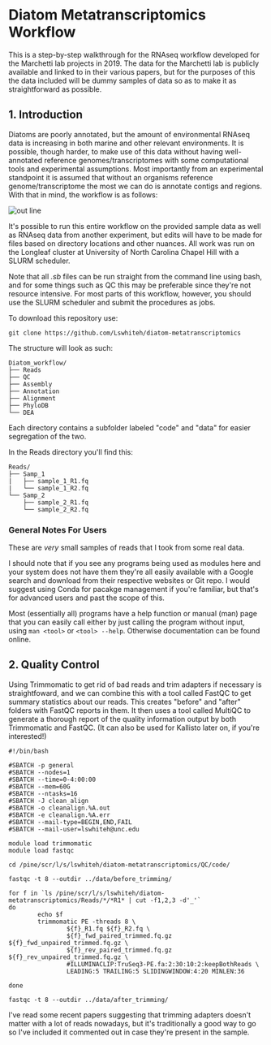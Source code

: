 # Diatom Metatranscriptomics Workflow

This is a step-by-step walkthrough for the RNAseq workflow developed for the Marchetti lab projects in 2019. The data for the Marchetti lab is publicly available and linked to in their various papers, but for the purposes of this the data included will be dummy samples of data so as to make it as straightforward as possible. 

## 1. Introduction

Diatoms are poorly annotated, but the amount of environmental RNAseq data is increasing in both marine and other relevant environments. It is possible, though harder, to make use of this data without having well-annotated reference genomes/transcriptomes with some computational tools and experimental assumptions. Most importantly from an experimental standpoint it is assumed that without an organisms reference genome/transcriptome the most we can do is annotate contigs and regions. With that in mind, the workflow is as follows:

![ out line ](/images/outline_wide.png)  


It's possible to run this entire workflow on the provided sample data as well as RNAseq data from another experiment, but edits will have to be made for files based on directory locations and other nuances. All work was run on the Longleaf cluster at University of North Carolina Chapel Hill with a SLURM scheduler.

Note that all *.sb* files can be run straight from the command line using bash, and for some things such as QC this may be preferable since they're not resource intensive. For most parts of this workflow, however, you should use the SLURM scheduler and submit the procedures as jobs.

To download this repository use:
```
git clone https://github.com/Lswhiteh/diatom-metatranscriptomics
```
The structure will look as such:
```
Diatom_workflow/
├── Reads
├── QC
├── Assembly
├── Annotation
├── Alignment
├── PhyloDB
└── DEA
```

Each directory contains a subfolder labeled "code" and "data" for easier segregation of the two. 

In the Reads directory you'll find this:

```
Reads/
├── Samp_1
|   ├── sample_1_R1.fq
|   └── sample_1_R2.fq
└── Samp_2
    ├── sample_2_R1.fq
    └── sample_2_R2.fq
```

### General Notes For Users

These are *very* small samples of reads that I took from some real data.

I should note that if you see any programs being used as modules here and your system does not have them they're all easily available with a Google search and download from their respective websites or Git repo. I would suggest using Conda for pacakge management if you're familiar, but that's for advanced users and past the scope of this.

Most (essentially all) programs have a help function or manual (man) page that you can easily call either by just calling the program without input, using `man <tool>` or `<tool> --help`. Otherwise documentation can be found online. 



## 2. Quality Control

Using Trimmomatic to get rid of bad reads and trim adapters if necessary is straightfoward, and we can combine this with a tool called FastQC to get summary statistics about our reads. This creates "before" and "after" folders with FastQC reports in them. It then uses a tool called MultiQC to generate a thorough report of the quality information output by both Trimmomatic and FastQC. (It can also be used for Kallisto later on, if you're interested!)

```
#!/bin/bash

#SBATCH -p general
#SBATCH --nodes=1
#SBATCH --time=0-4:00:00
#SBATCH --mem=60G
#SBATCH --ntasks=16
#SBATCH -J clean_align
#SBATCH -o cleanalign.%A.out
#SBATCH -e cleanalign.%A.err
#SBATCH --mail-type=BEGIN,END,FAIL
#SBATCH --mail-user=lswhiteh@unc.edu

module load trimmomatic
module load fastqc

cd /pine/scr/l/s/lswhiteh/diatom-metatranscriptomics/QC/code/

fastqc -t 8 --outdir ../data/before_trimming/

for f in `ls /pine/scr/l/s/lswhiteh/diatom-metatranscriptomics/Reads/*/*R1* | cut -f1,2,3 -d'_'`
do
        echo $f
        trimmomatic PE -threads 8 \
                ${f}_R1.fq ${f}_R2.fq \
                ${f}_fwd_paired_trimmed.fq.gz ${f}_fwd_unpaired_trimmed.fq.gz \
                ${f}_rev_paired_trimmed.fq.gz ${f}_rev_unpaired_trimmed.fq.gz \
                #ILLUMINACLIP:TruSeq3-PE.fa:2:30:10:2:keepBothReads \
                LEADING:5 TRAILING:5 SLIDINGWINDOW:4:20 MINLEN:36

done

fastqc -t 8 --outdir ../data/after_trimming/

```

I've read some recent papers suggesting that trimming adapters doesn't matter with a lot of reads nowadays, but it's traditionally a good way to go so I've included it commented out in case they're present in the sample. 





